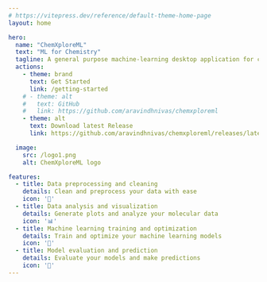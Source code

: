 ```yaml
---
# https://vitepress.dev/reference/default-theme-home-page
layout: home

hero:
  name: "ChemXploreML"
  text: "ML for Chemistry"
  tagline: A general purpose machine-learning desktop application for chemistry
  actions:
    - theme: brand
      text: Get Started
      link: /getting-started
    # - theme: alt
    #   text: GitHub
    #   link: https://github.com/aravindhnivas/chemxploreml
    - theme: alt
      text: Download latest Release
      link: https://github.com/aravindhnivas/chemxploreml/releases/latest

  image:
    src: /logo1.png
    alt: ChemXploreML logo

features:
  - title: Data preprocessing and cleaning
    details: Clean and preprocess your data with ease
    icon: '🧹'
  - title: Data analysis and visualization
    details: Generate plots and analyze your molecular data
    icon: '📊'
  - title: Machine learning training and optimization
    details: Train and optimize your machine learning models
    icon: '🤖'
  - title: Model evaluation and prediction
    details: Evaluate your models and make predictions
    icon: '🔮'
---
```


